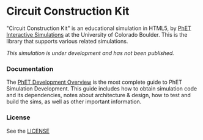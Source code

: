 Circuit Construction Kit
================

"Circuit Construction Kit" is an educational simulation in HTML5, by <a href="https://phet.colorado.edu/" target="_blank">PhET Interactive Simulations</a>
at the University of Colorado Boulder.  This is the library that supports various related simulations.

*This simulation is under development and has not been published.*

### Documentation
The <a href="https://github.com/phetsims/phet-info/blob/master/doc/phet-development-overview.md" target="_blank">PhET Development Overview</a> is the most complete guide to PhET Simulation
Development. This guide includes how to obtain simulation code and its dependencies, notes about architecture & design, how to test and build
the sims, as well as other important information.

### License
See the <a href="https://github.com/phetsims/circuit-construction-kit/blob/master/LICENSE" target="_blank">LICENSE</a>

